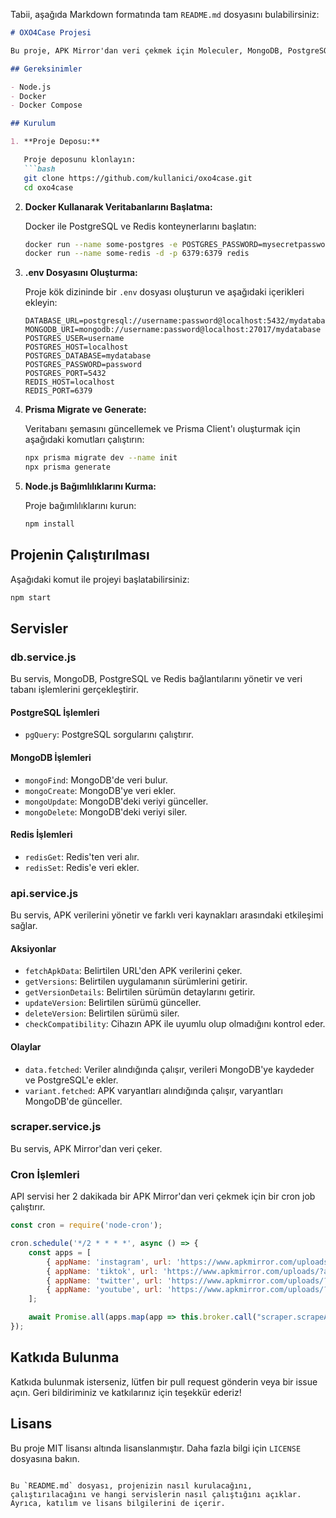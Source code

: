 Tabii, aşağıda Markdown formatında tam `README.md` dosyasını bulabilirsiniz:

```markdown
# OXO4Case Projesi

Bu proje, APK Mirror'dan veri çekmek için Moleculer, MongoDB, PostgreSQL ve Redis kullanan bir Node.js uygulamasıdır. Aşağıda projenin kurulumu, çalıştırılması ve kullanımına dair bilgiler bulunmaktadır.

## Gereksinimler

- Node.js
- Docker
- Docker Compose

## Kurulum

1. **Proje Deposu:**

   Proje deposunu klonlayın:
   ```bash
   git clone https://github.com/kullanici/oxo4case.git
   cd oxo4case
   ```

2. **Docker Kullanarak Veritabanlarını Başlatma:**

   Docker ile PostgreSQL ve Redis konteynerlarını başlatın:
   ```bash
   docker run --name some-postgres -e POSTGRES_PASSWORD=mysecretpassword -d -p 5432:5432 postgres
   docker run --name some-redis -d -p 6379:6379 redis
   ```

3. **.env Dosyasını Oluşturma:**

   Proje kök dizininde bir `.env` dosyası oluşturun ve aşağıdaki içerikleri ekleyin:
   ```env
   DATABASE_URL=postgresql://username:password@localhost:5432/mydatabase
   MONGODB_URI=mongodb://username:password@localhost:27017/mydatabase
   POSTGRES_USER=username
   POSTGRES_HOST=localhost
   POSTGRES_DATABASE=mydatabase
   POSTGRES_PASSWORD=password
   POSTGRES_PORT=5432
   REDIS_HOST=localhost
   REDIS_PORT=6379
   ```

4. **Prisma Migrate ve Generate:**

   Veritabanı şemasını güncellemek ve Prisma Client'ı oluşturmak için aşağıdaki komutları çalıştırın:
   ```bash
   npx prisma migrate dev --name init
   npx prisma generate
   ```

5. **Node.js Bağımlılıklarını Kurma:**

   Proje bağımlılıklarını kurun:
   ```bash
   npm install
   ```

## Projenin Çalıştırılması

Aşağıdaki komut ile projeyi başlatabilirsiniz:
```bash
npm start
```

## Servisler

### db.service.js

Bu servis, MongoDB, PostgreSQL ve Redis bağlantılarını yönetir ve veri tabanı işlemlerini gerçekleştirir.

#### PostgreSQL İşlemleri

- `pgQuery`: PostgreSQL sorgularını çalıştırır.

#### MongoDB İşlemleri

- `mongoFind`: MongoDB'de veri bulur.
- `mongoCreate`: MongoDB'ye veri ekler.
- `mongoUpdate`: MongoDB'deki veriyi günceller.
- `mongoDelete`: MongoDB'deki veriyi siler.

#### Redis İşlemleri

- `redisGet`: Redis'ten veri alır.
- `redisSet`: Redis'e veri ekler.

### api.service.js

Bu servis, APK verilerini yönetir ve farklı veri kaynakları arasındaki etkileşimi sağlar.

#### Aksiyonlar

- `fetchApkData`: Belirtilen URL'den APK verilerini çeker.
- `getVersions`: Belirtilen uygulamanın sürümlerini getirir.
- `getVersionDetails`: Belirtilen sürümün detaylarını getirir.
- `updateVersion`: Belirtilen sürümü günceller.
- `deleteVersion`: Belirtilen sürümü siler.
- `checkCompatibility`: Cihazın APK ile uyumlu olup olmadığını kontrol eder.

#### Olaylar

- `data.fetched`: Veriler alındığında çalışır, verileri MongoDB'ye kaydeder ve PostgreSQL'e ekler.
- `variant.fetched`: APK varyantları alındığında çalışır, varyantları MongoDB'de günceller.

### scraper.service.js

Bu servis, APK Mirror'dan veri çeker.

### Cron İşlemleri

API servisi her 2 dakikada bir APK Mirror'dan veri çekmek için bir cron job çalıştırır.

```javascript
const cron = require('node-cron');

cron.schedule('*/2 * * * *', async () => {
	const apps = [
		{ appName: 'instagram', url: 'https://www.apkmirror.com/uploads/?appcategory=instagram-instagram' },
		{ appName: 'tiktok', url: 'https://www.apkmirror.com/uploads/?appcategory=tiktok' },
		{ appName: 'twitter', url: 'https://www.apkmirror.com/uploads/?appcategory=twitter' },
		{ appName: 'youtube', url: 'https://www.apkmirror.com/uploads/?appcategory=youtube' }
	];

	await Promise.all(apps.map(app => this.broker.call("scraper.scrapeApkMirrorUploads", app)));
});
```

## Katkıda Bulunma

Katkıda bulunmak isterseniz, lütfen bir pull request gönderin veya bir issue açın. Geri bildiriminiz ve katkılarınız için teşekkür ederiz!

## Lisans

Bu proje MIT lisansı altında lisanslanmıştır. Daha fazla bilgi için `LICENSE` dosyasına bakın.
```

Bu `README.md` dosyası, projenizin nasıl kurulacağını, çalıştırılacağını ve hangi servislerin nasıl çalıştığını açıklar. Ayrıca, katılım ve lisans bilgilerini de içerir.
